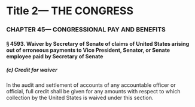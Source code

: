 
# Title 2— THE CONGRESS
### CHAPTER 45— CONGRESSIONAL PAY AND BENEFITS
#### § 4593. Waiver by Secretary of Senate of claims of United States arising out of erroneous payments to Vice President, Senator, or Senate employee paid by Secretary of Senate
##### (c) Credit for waiver

In the audit and settlement of accounts of any accountable officer or official, full credit shall be given for any amounts with respect to which collection by the United States is waived under this section.
